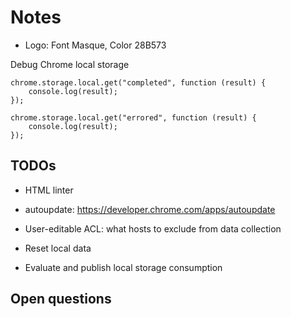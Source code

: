 # Notes

* Logo: Font Masque, Color 28B573

Debug Chrome local storage

```
chrome.storage.local.get("completed", function (result) {
    console.log(result);
});

chrome.storage.local.get("errored", function (result) {
    console.log(result);
});
```

## TODOs

* HTML linter

* autoupdate: https://developer.chrome.com/apps/autoupdate

* User-editable ACL: what hosts to exclude from data collection

* Reset local data

* Evaluate and publish local storage consumption

## Open questions
